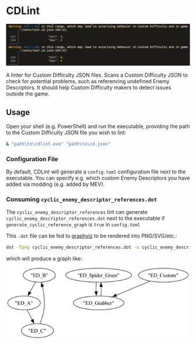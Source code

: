 # CDLint

![A screenshot of CDLint producing diagnostics](./assets/screenshot.png)

A linter for Custom Difficulty JSON files. Scans a Custom Difficulty JSON to
check for potential problems, such as referencing undefined Enemy Descriptors.
It should help Custom Difficulty makers to detect issues outside the game.

## Usage

Open your shell (e.g. PowerShell) and run the executable, providing the path
to the Custom Difficulty JSON file you wish to lint:

```bash
& "path\to\cdlint.exe" "path\to\cd.json"
```

### Configuration File

By default, CDLint will generate a `config.toml` configuration file next to
the executable. You can specify e.g. which custom
Enemy Descriptors you have added via modding (e.g. added by MEV).

### Consuming `cyclic_enemy_descriptor_references.dot`

The `cyclic_enemy_descriptor_references` lint can generate
`cyclic_enemy_descriptor_references.dot` next to the executable
if `generate_cyclic_reference_graph` is `true` in `config.toml`

This `.dot` file can be fed to [graphviz](https://graphviz.org/download/)
to be rendered into PNG/SVG/etc.:

```bash
dot -Tpng cyclic_enemy_descriptor_references.dot -o cyclic_enemy_descriptor_references.png
```

which will produce a graph like:

![A screenshot of cyclic dependencies](./assets/cyclic.png)

